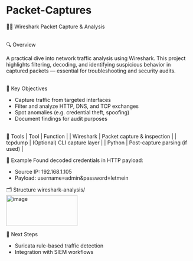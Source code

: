 # Packet-Captures


🕵️‍♂️ Wireshark Packet Capture & Analysis


\
🔍 Overview


A practical dive into network traffic analysis using Wireshark. This project highlights filtering, decoding, and identifying suspicious behavior in captured packets — essential for troubleshooting and security audits.

\
🎯 Key Objectives
- Capture traffic from targeted interfaces
- Filter and analyze HTTP, DNS, and TCP exchanges
- Spot anomalies (e.g. credential theft, spoofing)
- Document findings for audit purposes

\
🧰 Tools
| Tool | Function | 
| Wireshark | Packet capture & inspection | 
| tcpdump | (Optional) CLI capture layer | 
| Python | Post-capture parsing (if used) | 


📸 Example
Found decoded credentials in HTTP payload:
- Source IP: 192.168.1.105
- Payload: username=admin&password=letmein


🗂️ Structure
wireshark-analysis/
\
<img width="193" height="84" alt="image" src="https://github.com/user-attachments/assets/74247ad2-263d-4a33-af2f-02f0bcead9a0" />




🚀 Next Steps
- Suricata rule-based traffic detection
- Integration with SIEM workflows


